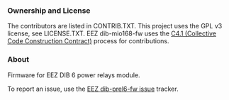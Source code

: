 ### Ownership and License

The contributors are listed in CONTRIB.TXT. This project uses the GPL v3 license, see LICENSE.TXT.
EEZ dib-mio168-fw uses the [C4.1 (Collective Code Construction Contract)](http://rfc.zeromq.org/spec:22) process for contributions.

### About

Firmware for EEZ DIB 6 power relays module.

To report an issue, use the [EEZ dib-prel6-fw issue](https://github.com/eez-open/dib-prel6-fw/issues) tracker.
